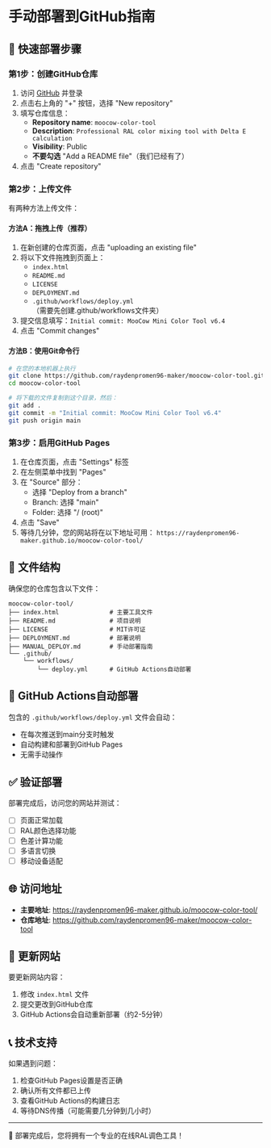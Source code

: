 # 手动部署到GitHub指南

## 🚀 快速部署步骤

### 第1步：创建GitHub仓库
1. 访问 [GitHub](https://github.com) 并登录
2. 点击右上角的 "+" 按钮，选择 "New repository"
3. 填写仓库信息：
   - **Repository name**: `moocow-color-tool`
   - **Description**: `Professional RAL color mixing tool with Delta E calculation`
   - **Visibility**: Public
   - **不要勾选** "Add a README file"（我们已经有了）
4. 点击 "Create repository"

### 第2步：上传文件
有两种方法上传文件：

#### 方法A：拖拽上传（推荐）
1. 在新创建的仓库页面，点击 "uploading an existing file"
2. 将以下文件拖拽到页面上：
   - `index.html`
   - `README.md`
   - `LICENSE`
   - `DEPLOYMENT.md`
   - `.github/workflows/deploy.yml`（需要先创建.github/workflows文件夹）
3. 提交信息填写：`Initial commit: MooCow Mini Color Tool v6.4`
4. 点击 "Commit changes"

#### 方法B：使用Git命令行
```bash
# 在您的本地机器上执行
git clone https://github.com/raydenpromen96-maker/moocow-color-tool.git
cd moocow-color-tool

# 将下载的文件复制到这个目录，然后：
git add .
git commit -m "Initial commit: MooCow Mini Color Tool v6.4"
git push origin main
```

### 第3步：启用GitHub Pages
1. 在仓库页面，点击 "Settings" 标签
2. 在左侧菜单中找到 "Pages"
3. 在 "Source" 部分：
   - 选择 "Deploy from a branch"
   - Branch: 选择 "main"
   - Folder: 选择 "/ (root)"
4. 点击 "Save"
5. 等待几分钟，您的网站将在以下地址可用：
   `https://raydenpromen96-maker.github.io/moocow-color-tool/`

## 📁 文件结构
确保您的仓库包含以下文件：
```
moocow-color-tool/
├── index.html              # 主要工具文件
├── README.md               # 项目说明
├── LICENSE                 # MIT许可证
├── DEPLOYMENT.md           # 部署说明
├── MANUAL_DEPLOY.md        # 手动部署指南
└── .github/
    └── workflows/
        └── deploy.yml      # GitHub Actions自动部署
```

## 🔧 GitHub Actions自动部署
包含的 `.github/workflows/deploy.yml` 文件会自动：
- 在每次推送到main分支时触发
- 自动构建和部署到GitHub Pages
- 无需手动操作

## ✅ 验证部署
部署完成后，访问您的网站并测试：
- [ ] 页面正常加载
- [ ] RAL颜色选择功能
- [ ] 色差计算功能
- [ ] 多语言切换
- [ ] 移动设备适配

## 🌐 访问地址
- **主要地址**: https://raydenpromen96-maker.github.io/moocow-color-tool/
- **仓库地址**: https://github.com/raydenpromen96-maker/moocow-color-tool

## 🔄 更新网站
要更新网站内容：
1. 修改 `index.html` 文件
2. 提交更改到GitHub仓库
3. GitHub Actions会自动重新部署（约2-5分钟）

## 📞 技术支持
如果遇到问题：
1. 检查GitHub Pages设置是否正确
2. 确认所有文件都已上传
3. 查看GitHub Actions的构建日志
4. 等待DNS传播（可能需要几分钟到几小时）

---
🎉 部署完成后，您将拥有一个专业的在线RAL调色工具！
